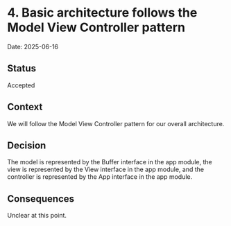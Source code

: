 # 4. Basic architecture follows the Model View Controller pattern

Date: 2025-06-16

## Status

Accepted

## Context

We will follow the Model View Controller pattern for our overall architecture.

## Decision

The model is represented by the Buffer interface in the app module, the view is represented by
the View interface in the app module, and the controller is represented by the App interface in the app module.

## Consequences

Unclear at this point.
